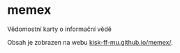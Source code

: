 # memex
Vědomostní karty o informační vědě

Obsah je zobrazen na webu [kisk-ff-mu.github.io/memex/](https://kisk-ff-mu.github.io/memex/).
